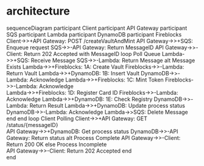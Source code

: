 # architecture

sequenceDiagram
participant Client
participant API Gateway
participant SQS
participant Lambda
participant DynamoDB
participant Fireblocks
Client->>+API Gateway: POST /createVaultAndMint
API Gateway->>+SQS: Enqueue request
SQS->>-API Gateway: Return MessageID
API Gateway->>-Client: Return 202 Accepted with MessageID
loop Poll Queue
Lambda->>+SQS: Receive Message
SQS->>-Lambda: Return Message
alt Message Exists
Lambda->>+Fireblocks: 1A: Create Vault
Fireblocks->>-Lambda: Return Vault
Lambda->>+DynamoDB: 1B: Insert Vault
DynamoDB->>-Lambda: Acknowledge
Lambda->>+Fireblocks: 1C: Mint Token
Fireblocks->>-Lambda: Acknowledge  
 Lambda->>+Fireblocks: 1D: Register Card ID
Fireblocks->>-Lambda: Acknowledge
Lambda->>+DynamoDB: 1E: Check Registry
DynamoDB->>-Lambda: Return Result
Lambda->>+DynamoDB: Update process status
DynamoDB->>-Lambda: Acknowledge
Lambda->>SQS: Delete Message  
 end
end
loop Client Polling
Client->>+API Gateway: GET /status/{messageID}  
 API Gateway->>+DynamoDB: Get process status
DynamoDB->>-API Gateway: Return status
alt Process Complete
API Gateway->>-Client: Return 200 OK
else Process Incomplete  
 API Gateway->>-Client: Return 202 Accepted
end  
 end
